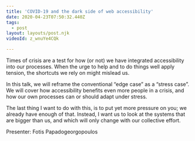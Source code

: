 ```yaml
---
title: 'COVID-19 and the dark side of web accessibility'
date: 2020-04-23T07:50:32.440Z
tags:
  - post
layout: layouts/post.njk
videoId: z_wnuYe4CQk

---
```


<!--- You can insert a short description here -->
Times of crisis are a test for how (or not) we have integrated accessibility into our processes. When the urge to help and to do things well apply tension, the shortcuts we rely on might mislead us.

In this talk, we will reframe the conventional “edge case” as a “stress case”. We will cover how accessibility benefits even more people in a crisis, and how our own processes can or should adapt under stress.

The last thing I want to do with this, is to put yet more pressure on you; we already have enough of that. Instead, I want us to look at the systems that are bigger than us, and which will only change with our collective effort.

Presenter: Fotis Papadogeorgopoulos